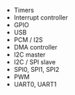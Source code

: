 -   Timers
-   Interrupt controller
-   GPIO
-   USB
-   PCM / I2S
-   DMA controller
-   I2C master
-   I2C / SPI slave
-   SPI0, SPI1, SPI2
-   PWM
-   UART0, UART1
